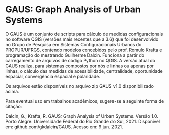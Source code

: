 # GAUS: Graph Analysis of Urban Systems
O GAUS é um conjunto de scripts para cálculo de medidas configuracionais no software QGIS (versões mais recentes que a 3.6) que foi desenvolvido no Grupo de Pesquisa em Sistemas Configuracionais Urbanos do PROPUR/UFRGS, contendo modelos concebidos pelo prof. Romulo Krafta e programação do mestrando Guilherme Dalcin. Funciona a partir do carregamento de arquivos de código Python no QGIS.
A versão atual do GAUS realiza, para sistemas compostos por nós e linhas ou apenas por linhas, o cálculo das medidas de acessibilidade, centralidade, oportunidade espacial, convergência espacial e polaridade.

Os arquivos estão disponíveis no arquivo zip GAUS v1.0 disponibilizado acima.

Para eventual uso em trabalhos acadêmicos, sugere-se a seguinte forma de citação:

Dalcin, G.; Krafta, R. GAUS: Graph Analysis of Urban Systems. Versão 1.0. Porto Alegre: Universidade Federal do Rio Grande do Sul, 2021. Disponível em: github.com/gkdalcin/GAUS. Acesso em: 9 jun. 2021.
